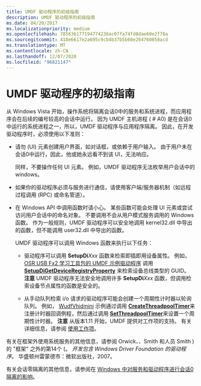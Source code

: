 ```yaml
---
title: UMDF 驱动程序的初级指南
description: UMDF 驱动程序的初级指南
ms.date: 04/20/2017
ms.localizationpriority: medium
ms.openlocfilehash: 785636177194774236ac07fa74fd8dae60e2f78a
ms.sourcegitcommit: 418e6617e2a695c9cb4b37b5b60e264760858acd
ms.translationtype: MT
ms.contentlocale: zh-CN
ms.lasthandoff: 12/07/2020
ms.locfileid: "96821147"
---
```

# <a name="session-zero-guidelines-for-umdf-drivers"></a>UMDF 驱动程序的初级指南


从 Windows Vista 开始，操作系统将隔离会话0中的服务和系统进程，而应用程序会在后续的编号较高的会话中运行。 因为 UMDF 主机进程 ( # A0) 是在会话0中运行的系统进程之一，所以，UMDF 驱动程序与应用程序隔离。 因此，在开发驱动程序时，必须使用以下准则：

-   请勿 (UI) 元素创建用户界面，如对话框，或依赖于用户输入。 由于用户未在会话0中运行，因此，他或她永远看不到该 UI，无法响应。

    同样，不要操作任何 UI 元素。 例如，UMDF 驱动程序无法枚举用户会话中的 windows。

-   如果你的驱动程序必须与服务进行通信，请使用客户端/服务器机制（如远程过程调用 (RPC) 或命名管道）。
-   在 Windows API 中调用函数时请小心。 某些函数可能会处理 UI 元素或尝试访问用户会话中的命名对象。 不要调用不会从用户模式服务调用的 Windows 函数。 作为一般规则，UMDF 驱动程序可以安全地调用 kernel32.dll 中导出的函数，但不能调用 user32.dll 中导出的函数。

    UMDF 驱动程序可以调用 Windows 函数来执行以下任务：

    -   驱动程序可以调用 **SetupDi**_Xxx_ 函数来检索即插即用设备属性。 例如， [OSR USB Fx2 学习工具包的 UMDF 示例驱动程序](/samples/browse/) 调用 [**SetupDiGetDeviceRegistryProperty**](/windows/win32/api/setupapi/nf-setupapi-setupdigetdeviceregistrypropertya) 来检索设备总线类型的 GUID。
        **注意**  UMDF 驱动程序无法安全地调用许多 **SetupDi**_Xxx_ 函数，但调用检索设备节点属性的函数是安全的。

         

    -   从手动队列检索 i/o 请求的驱动程序可能会创建一个周期性计时器以轮询队列。 例如， [WudfVhidmini](/samples/browse/) 示例通过调用 [**CreateThreadpoolTimer**](/windows/win32/api/threadpoolapiset/nf-threadpoolapiset-createthreadpooltimer)来注册计时器回调例程，然后通过调用 [**SetThreadpoolTimer**](/windows/win32/api/threadpoolapiset/nf-threadpoolapiset-setthreadpooltimer)来设置一个周期性计时器。
        **注意**  从版本1.11 开始，UMDF 提供对工作项的支持。 有关详细信息，请参阅 [使用工作项](using-workitems.md)。

         

有关在框架外使用系统服务的其他信息，请参阅 Orwick、、Smith 和人员 Smith ) 的 "框架" 之外的第14个 (。 *开发包含 Windows Driver Foundation 的驱动程序*。 华盛顿州雷蒙德市：微软出版社，2007。

有关会话零隔离的其他信息，请参阅在 [Windows 中对服务和驱动程序进行会话0隔离的影响](/previous-versions/windows/hardware/design/dn653293(v=vs.85))。

